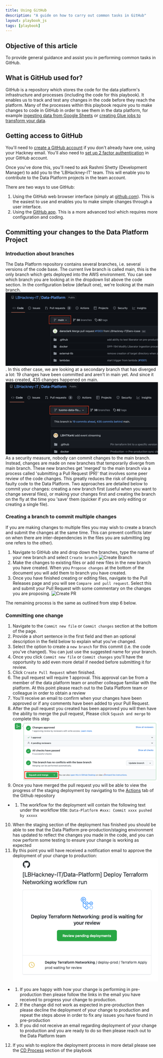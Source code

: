 ```yaml
---
title: Using GitHub
description: "A guide on how to carry out common tasks in GitHub"
layout: playbook_js
tags: [playbook]
---
```


## Objective of this article

To provide general guidance and assist you in performing common tasks in GitHub.

## What is GitHub used for?

GitHub is a repository which stores the code for the data platform's infrastructure and processes (including the code for this playbook). It enables us to track and test any changes in the code before they reach the platform. Many of the processes within this playbook require you to make changes to code in GitHub in order to see them in the data platform, for example [ingesting data from Google Sheets](https://playbook.hackney.gov.uk/Data-Platform-Playbook/playbook/ingesting-data/google-sheets-import) or [creating Glue jobs to transform your data](https://playbook.hackney.gov.uk/Data-Platform-Playbook/playbook/transforming-data/using-aws-glue/deploy-glue-jobs).

## Getting access to GitHub

You'll need to [create a GitHub account](https://github.com/signup) if you don't already have one, using your Hackney email. You'll also need to [set up 2 factor authentication](https://docs.github.com/en/authentication/securing-your-account-with-two-factor-authentication-2fa/configuring-two-factor-authentication) in your GitHub account.

Once you've done this, you'll need to ask Rashmi Shetty (Development Manager) to add you to the 'LBHackney-IT' team. This will enable you to contribute to the Data Platform projects in the team account.

There are two ways to use GitHub:

1. Using the GitHub web browser interface (simply at [github.com](https://github.com/)). This is the easiest to use and enables you to make simple changes through a user interface.
2. Using the [GitHub app](https://desktop.github.com/). This is a more advanced tool which requires more configuration and coding.

## Committing your changes to the Data Platform Project

### Introduction about branches
The Data Platform repository contains several branches, i.e. several versions of the code base. The current live branch is called main, this is the only branch which gets deployed into the AWS environment. You can see which branch you are looking at in the dropdown list above the code section. In the configuration below (default one), we're looking at the main branch. ![Looking at the main branch](../images/being_on_the_main_branch.png). In this other case, we are looking at a secondary branch that has diverged a lot: 19 changes have been committed and aren't in main yet. And since it was created, 435 changes happened on main. ![Looking at a secondary branch](../images/being_on_a_secondary_branch.png)
As a security measure, nobody can commit changes to the main branch. Instead, changes are made on new branches that temporarily diverge from main branch. These new branches get 'merged' to the main branch via a process called 'submitting a Pull Request (PR)' that involves some peer review of the code changes. This greatly reduces the risk of deploying faulty code to the Data Platform.
Two approaches are detailed below to commit your changes: creating a new branch first (useful when you want to change several files), or making your changes first and creating the branch on the fly at the time you 'save' them (quicker if you are only editing or creating a single file).

### Creating a branch to commit multiple changes

If you are making changes to multiple files you may wish to create a branch and submit the changes at the same time. This can prevent conflicts later on when there are inter-dependencies in the files you are submitting  (eg one refers to the other). 

1. Navigate to GitHub site and drop down the branches, type the name of your new branch and select `Create branch` 
![Create Branch](https://user-images.githubusercontent.com/5946742/201316320-f90d2274-d258-48fa-865b-4e5456e5fb9e.PNG)
2. Make the changes to existing files or add new files in the new branch you have created. When you `Propose changes` at the bottom of the document you will add them to branch you have created. 
3. Once you have finished creating or editing files, navigate to the Pull Releases page and you will see `Compare and pull request`. Select this and submit your Pull Request with some commentary on the changes you are proposing. 
![Create PR](https://user-images.githubusercontent.com/5946742/201317135-6ccb6b7c-b39f-4be8-be41-34c4091eda5b.PNG)

The remaining process is the same as outlined from step 6 below. 

### Committing one change

1. Navigate to the `Commit new file` or `Commit changes` section at the bottom of the page.
2. Provide a short sentence in the first field and then an optional description in the field below to explain what you've changed.
3. Select the option to create a `new branch` for this commit (i.e. the code you've changed).
  You can just use the suggested name for your branch.
4. Once you click `Commit new file` or `Commit changes` you'll have the opportunity to add even more detail if needed before submitting it for review.
5. Click `Create Pull Request` when finished.
6. The pull request will require 1 approval. This approval can be from a member of the data platform team or another colleague familiar with the platform. At this point please reach out to the Data Platform team or colleague in order to obtain a review 
7. You'll receive an email to confirm when your changes have been approved or if any comments have been added to your Pull Request.
8. After the pull request you created has been approved you will then have the ability to merge the pull request, Please click `Squash and merge` to complete this step
  ![merge_pr.png](../images/merge_pr.png)
9. Once you have merged the pull request you will be able to view the progress of the staging deployment by navigating to the [Actions][actions-tab] tab of the Github repository
 - 1. The workflow for the deployment will contain the following text under the workflow title: ```Data-Platform #xxx: Commit xxxx pushed by xxxxx```
10. When the staging section of the deployment has finished you should be able to see that the Data Platform pre-production/staging environment has updated to reflect the changes you made in the code, and you can now perform some testing to ensure your change is working as expected
11. By this point you will have received a notification email to approve the deployment of your change to production:
  ![img.png](../images/production-deployment.png)
 - 1. If you are happy with how your change is performing in pre-production then please follow the links in the email you have received to progress your change to production. 
 - 2. If the change did not work as expected in pre-production then please decline the deployment of your change to production and repeat the steps above in order to fix any issues you have found in pre-production
 - 3. If you did not receive an email regarding deployment of your change to production and you are ready to do so then please reach out to the Data Platform team
12. If you wish to explore the deployment process in more detail please see the [CD Process](../../docs/CD-process.md) section of the playbook


[prerequisites]: ./index.md
[github_signup]: https://github.com/signup
[actions-tab]: https://github.com/LBHackney-IT/Data-Platform/actions
